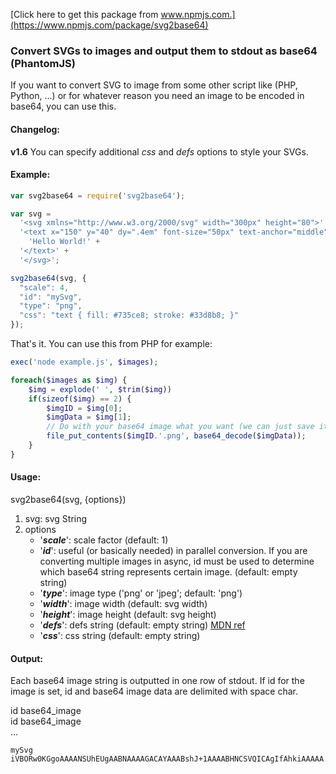 [Click here to get this package from www.npmjs.com.](https://www.npmjs.com/package/svg2base64)

### Convert SVGs to images and output them to stdout as base64 (PhantomJS)

If you want to convert SVG to image from some other script like (PHP, Python, ...) or for whatever reason you need an image to be encoded in base64, you can use this.

#### Changelog:
**v1.6** You can specify additional _css_ and _defs_ options to style your SVGs.

#### Example:
```javascript
var svg2base64 = require('svg2base64');

var svg =
  '<svg xmlns="http://www.w3.org/2000/svg" width="300px" height="80">' + 
  '<text x="150" y="40" dy=".4em" font-size="50px" text-anchor="middle">' +
    'Hello World!' +
  '</text>' + 
  '</svg>';                         

svg2base64(svg, {
  "scale": 4,
  "id": "mySvg",
  "type": "png",
  "css": "text { fill: #735ce8; stroke: #33d8b8; }"
});         
```

That's it.
You can use this from PHP for example:

```php
exec('node example.js', $images);

foreach($images as $img) {
	$img = explode(' ', $trim($img))
	if(sizeof($img) == 2) {
		$imgID = $img[0];
		$imgData = $img[1];
		// Do with your base64 image what you want (we can just save it)
		file_put_contents($imgID.'.png', base64_decode($imgData));
	}
}
```

#### Usage:
svg2base64(svg, {options})

1. svg: svg String
2. options
	* '**_scale_**':  scale factor (default: 1)
	* '**_id_**':     useful (or basically needed) in parallel conversion. If you are converting multiple images in async, id must be used to determine which base64 string represents certain image. (default: empty string)
	* '**_type_**':   image type ('png' or 'jpeg'; default: 'png')
	* '**_width_**':  image width (default: svg width)
	* '**_height_**': image height (default: svg height)
	* '**_defs_**':    defs string (default: empty string) [MDN ref](https://developer.mozilla.org/en-US/docs/Web/SVG/Element/defs)
	* '**_css_**':     css string (default: empty string)

#### Output:
Each base64 image string is outputted in one row of stdout. If id for the image is set, id and base64 image data are delimited with space char.

id base64_image<br />
id base64_image<br />
...

```
mySvg iVBORw0KGgoAAAANSUhEUgAABNAAAAGACAYAAABshJ+1AAAABHNCSVQICAgIfAhkiAAAAA...
```


